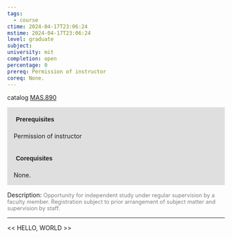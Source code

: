```yaml
---
tags:
  - course
ctime: 2024-04-17T23:06:24
mstime: 2024-04-17T23:06:24
level: graduate
subject: 
university: mit
completion: open
percentage: 0
prereq: Permission of instructor
coreq: None.
---
```


catalog [MAS.890](http://student.mit.edu/catalog/mMASa.html#MAS.890)

<span style="display: block; padding: 15px; background-color: rgb(100, 100, 100, 0.2);"><font id="m_prereq4108_0" style="display: block; font-family: Arial, sans-serif; font-weight: bold; padding: 5px">Prerequisites</font><br><span id="prereq4108_0">Permission of instructor</span></span>
<span style="display: block; padding: 15px; background-color: rgb(100, 100, 100, 0.2);"><font id="m_coreq4108_0" style="display: block; font-family: Arial, sans-serif; font-weight: bold; padding: 5px">Corequisites</font><br><span id="coreq4108_0">None.</span></span>

<font style="">Description:</font>
<font style="color: grey; font-size: 0.8rem;">Opportunity for independent study under regular supervision by a faculty member. Registration subject to prior arrangement of subject matter and supervision by staff.</font>



---

<< HELLO, WORLD >>
